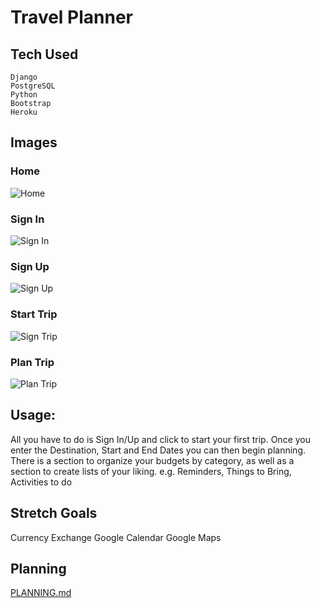 # Travel Planner

## Tech Used
```
Django
PostgreSQL
Python
Bootstrap
Heroku
```
## Images
### Home
![Home](https://i.gyazo.com/d0d2102f27dfaf52c7c5ddbfb6892167.jpg)
### Sign In
![Sign In](https://i.gyazo.com/16e787fb06a09bb15dc5ac8b7ce04c52.jpg)
### Sign Up
![Sign Up](https://i.gyazo.com/6334b4ea1373aefad310183672a5b855.jpg)
### Start Trip
![Sign Trip](https://i.gyazo.com/c2ab30fb76970dc1477d69c199e609b8.jpg)
### Plan Trip
![Plan Trip](https://i.gyazo.com/316fe76c68ea3f6f8119e050635a5ec3.jpg)

## Usage:
All you have to do is Sign In/Up and click to start your first trip. Once you enter the Destination, Start and End Dates you can then begin planning. There is a section to organize your budgets by category, as well as a section to create lists of your liking.
e.g. Reminders, Things to Bring, Activities to do

## Stretch Goals
Currency Exchange
Google Calendar
Google Maps

## Planning

[PLANNING.md](https://github.com/efrainenc/capstone/blob/main/PLANNING.md)